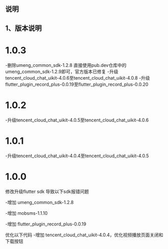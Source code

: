 ## 说明

## 1、版本说明

# 1.0.3

-删除umeng_common_sdk-1.2.8 直接使用pub.dev仓库中的umeng_common_sdk-1.2.9即可，官方版本已修复
-升级tencent_cloud_chat_uikit-4.0.6至tencent_cloud_chat_uikit-4.0.8
-升级flutter_plugin_record_plus-0.0.19至flutter_plugin_record_plus-0.0.20

# 1.0.2

-升级tencent_cloud_chat_uikit-4.0.5至tencent_cloud_chat_uikit-4.0.6

# 1.0.1

-升级tencent_cloud_chat_uikit-4.0.4至tencent_cloud_chat_uikit-4.0.5

# 1.0.0

修改升级flutter sdk 导致以下sdk报错问题

-增加 umeng_common_sdk-1.2.8

-增加 mobsms-1.1.10

-增加 flutter_plugin_record_plus-0.0.19

优化以下代码
-增加 tencent_cloud_chat_uikit-4.0.4，优化视频播放页面关闭和下载按钮


